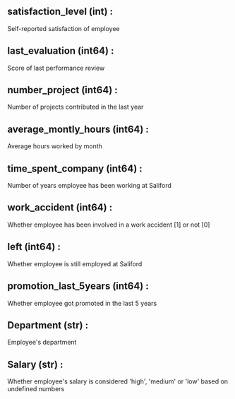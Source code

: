 ## satisfaction_level (int) : 
Self-reported satisfaction of employee
## last_evaluation (int64) : 
Score of last performance review
## number_project (int64) : 
Number of projects contributed in the last year
## average_montly_hours (int64) : 
Average hours worked by month
## time_spent_company (int64) : 
Number of years employee has been working at Saliford
## work_accident (int64) :
Whether employee has been involved in a work accident [1] or not [0]
## left (int64) :
Whether employee is still employed at Saliford
## promotion_last_5years (int64) :
Whether employee got promoted in the last 5 years
## Department (str) :
Employee's department
## Salary (str) :
Whether employee's salary is considered 'high', 'medium' or 'low' based on undefined numbers
